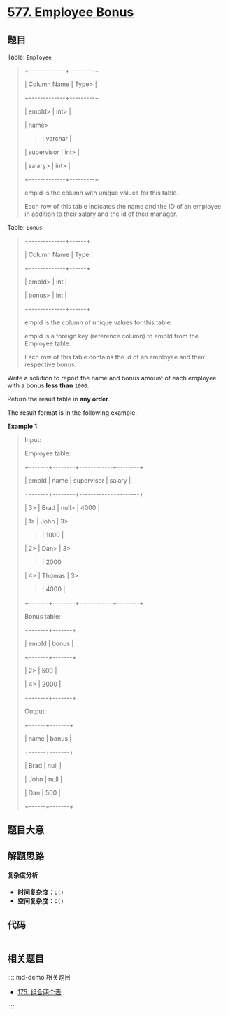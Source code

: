 # [577. Employee Bonus](https://leetcode.com/problems/employee-bonus/)

## 题目

Table: `Employee`

> +-------------+---------+
>
> | Column Name | Type>
> |
>
> +-------------+---------+
>
> | empId>
> | int>
> |
>
> | name>
>
> > | varchar |
>
> | supervisor | int>
> |
>
> | salary>
> | int>
> |
>
> +-------------+---------+
>
> empId is the column with unique values for this table.
>
> Each row of this table indicates the name and the ID of an employee in addition to their salary and the id of their manager.

Table: `Bonus`

> +-------------+------+
>
> | Column Name | Type |
>
> +-------------+------+
>
> | empId>
> | int |
>
> | bonus>
> | int |
>
> +-------------+------+
>
> empId is the column of unique values for this table.
>
> empId is a foreign key (reference column) to empId from the Employee table.
>
> Each row of this table contains the id of an employee and their respective bonus.

Write a solution to report the name and bonus amount of each employee with a
bonus **less than** `1000`.

Return the result table in **any order**.

The result format is in the following example.

**Example 1:**

> Input:
>
> Employee table:
>
> +-------+--------+------------+--------+
>
> | empId | name | supervisor | salary |
>
> +-------+--------+------------+--------+
>
> | 3>
> | Brad | null>
> | 4000 |
>
> | 1>
> | John | 3>
>
> > | 1000 |
>
> | 2>
> | Dan>
> | 3>
>
> > | 2000 |
>
> | 4>
> | Thomas | 3>
>
> > | 4000 |
>
> +-------+--------+------------+--------+
>
> Bonus table:
>
> +-------+-------+
>
> | empId | bonus |
>
> +-------+-------+
>
> | 2>
> | 500 |
>
> | 4>
> | 2000 |
>
> +-------+-------+
>
> Output:
>
> +------+-------+
>
> | name | bonus |
>
> +------+-------+
>
> | Brad | null |
>
> | John | null |
>
> | Dan | 500 |
>
> +------+-------+

## 题目大意

## 解题思路

#### 复杂度分析

- **时间复杂度**：`O()`
- **空间复杂度**：`O()`

## 代码

```javascript

```

## 相关题目

:::: md-demo 相关题目

- [175. 组合两个表](https://leetcode.com/problems/combine-two-tables)

::::
